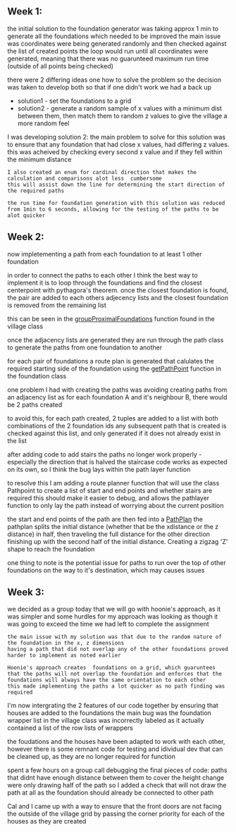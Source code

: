 ## Week 1:
the initial solution to the foundation generator was taking approx 1 min to generate all the foundations which needed to be improved
	the main issue was coordinates were being generated randomly and then checked  against  the list of created points
	the loop would run until all coordinates were generated, meaning that there was no guarunteed maximum run time (outside of all points being checked)

there were 2 differing ideas one how to solve the problem so the decision was taken to develop both so that if one didn't work we had a back up
* solution1 - set the foundations to a  grid
* solution2 - generate a random sample  of x values with a minimum dist between them,  then match them to random z values to give the village a more random  feel


I was developing solution 2:
	the main problem to solve for this solution was to ensure that any foundation that had close x values,  had differing z values.
	this was acheived by checking every second x value and if they fell within the minimum distance 

	I also created an enum for cardinal direction that makes the calculation and comparisons alot less  cumbersome
	this will assist down the line for determining the start direction of the required paths

	the run time for foundation generation with this solution was reduced from 1min to 6 seconds, allowing for the testing of the paths to be alot quicker


## Week 2:
now impletementing a path from each foundation to at least 1 other foundation

in order to connect the paths to each other 
I think the best way to implement it is to loop through the foundations and find the closest centerpoint with pythagora's theorem.
once the closest foundation is found, the pair are added to each others adjecency lists and the closest foundation is removed from the remaining list

this can be seen in the [groupProximalFoundations](maxsFoundations/village.py) function found in the village class

once the adjacency lists are generated they are run through the path class to generate the paths from one foundation to another

for each pair of foundations a route plan is generated that calulates the required starting side of the foundation using the [getPathPoint](maxsFoundations/foundation.py) function in the foundation class

one problem I had with creating the paths was avoiding creating paths from an adjacency list 
	as for each foundation A and it's neighbour B, there would be 2 paths created

to avoid this, for each path created, 2 tuples  are added to a list with both combinations of the 2 foundation ids
any subsequent path that  is created is checked against this list, and only generated if it does not already exist in the list




after adding code to add stairs the paths no longer work properly - especially the direction that is halved
the staircase code works as expected on its own, so I think the bug lays within the path layer function


to resolve this I am adding a route planner function 
that will use the class Pathpoint to create a list of start and end points and whether stairs are required
this should make it easier to debug, and allows the pathlayer function to only lay the path instead of worrying about the current  position


the start and end points of the path are then fed into a [PathPlan](maxsFoundations/pathPlan.py)
the pathplan splits the initial distance (whether that be the xdistance or the z distance) in half, then traveling the full distance for the other direction
finishing up with the second half of the initial distance. Creating a zigzag 'Z' shape to  reach the foundation

one thing to note is the potential issue for paths to run over the top of other foundations on the  way to it's destination, which may causes issues


## Week 3:
we decided as a group today that we will go with hoonie's approach, as it was simpler and some hurdles for my approach was looking as though it was going to
exceed the time we had left to complete the assignment

	the main issue with my solution was that due to the random nature of the foundation in the x, z dimensions
	having a path that did not overlap any of the other foundations proved harder to implement as noted earlier

	Hoonie's approach creates  foundations on a grid, which guaruntees that the paths will not overlap the foundation and enforces that the foundations will always have the same orientation to each other
	this made implementing the paths a lot quicker as no path finding was required


I'm now intergrating the 2 features of our code together by ensuring that houses are added to the foundations
the main bug was the  foundation wrapper list in the village class was incorrectly labeled as it actually  contained a list of  the row lists of  wrappers

the foudations and the houses have been adapted to work with each other, however there is some remnant code for testing and idividual dev that can be cleaned up, as they are no longer required for function


spent a few hours on a group call debugging the final pieces of code:
paths that didnt have enough distance between them to cover the height change were only drawing half of the path
so I added a check that will not draw the path at all as the foundation should already be connected to other path


Cal and I came up with a way to ensure that the front doors are  not facing the outside of the village grid by passing the corner priority for each of the houses as they  are created
